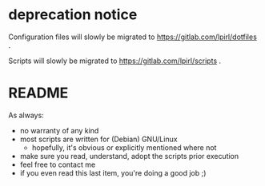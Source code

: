 # deprecation notice

Configuration files will slowly be migrated to
https://gitlab.com/lpirl/dotfiles .

Scripts will slowly be migrated to
https://gitlab.com/lpirl/scripts .

# README

As always:

* no warranty of any kind
* most scripts are written for (Debian) GNU/Linux
	* hopefully, it's obvious or explicitly mentioned where not
* make sure you read, understand, adopt the scripts prior execution
* feel free to contact me
* if you even read this last item, you're doing a good job ;)
